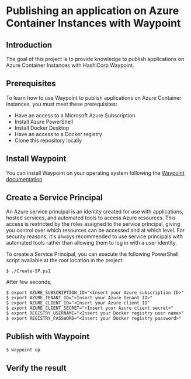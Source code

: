 # Publishing an application on Azure Container Instances with Waypoint

## Introduction

The goal of this project is to provide knowledge to publish applications on Azure Container Instances with HashiCorp Waypoint.

## Prerequisites

To learn how to use Waypoint to publish applications on Azure Container Instances, you must meet these prerequisites:

- Have an access to a Microsoft Azure Subscription
- Install Azure PowerShell
- Install Docker Desktop
- Have an access to a Docker registry
- Clone this repository locally

## Install Waypoint

You can install Waypoint on your operating system following the [Waypoint documentation](https://developer.hashicorp.com/waypoint/downloads)

## Create a Service Principal

An Azure service principal is an identity created for use with applications, hosted services, and automated tools to access Azure resources. This access is restricted by the roles assigned to the service principal, giving you control over which resources can be accessed and at which level. For security reasons, it's always recommended to use service principals with automated tools rather than allowing them to log in with a user identity.

To create a Service Principal, you can execute the following PowerShell script available at the root location in the project:

```console
$ ./Create-SP.ps1
```

After few seconds, 


```console
$ export AZURE_SUBSCRIPTION_ID="<Insert your Azure subscription ID>"
$ export AZURE_TENANT_ID="<Insert your Azure tenant ID>"
$ export AZURE_CLIENT_ID="<Insert your Azure client ID"
$ export AZURE_CLIENT_SECRET="<Insert your Azure client secret>"
$ export REGISTRY_USERNAME="<Insert your Docker registry user name>"
$ export REGISTRY_PASSWORD="<Insert your Docker registry password>"
```

## Publish with Waypoint

```console
$ waypoint up
```

## Verify the result
